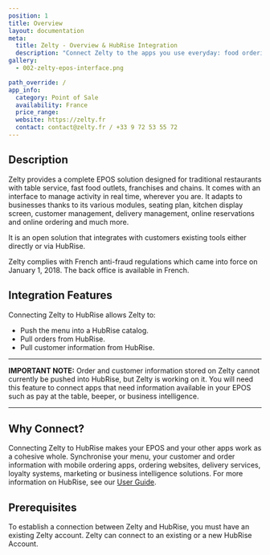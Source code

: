 ```yaml
---
position: 1
title: Overview
layout: documentation
meta:
  title: Zelty - Overview & HubRise Integration
  description: "Connect Zelty to the apps you use everyday: food ordering platforms, mobile apps, ordering sites, marketing and loyalty solutions, delivery services, and more."
gallery:
  - 002-zelty-epos-interface.png

path_override: /
app_info:
  category: Point of Sale
  availability: France
  price_range: 
  website: https://zelty.fr
  contact: contact@zelty.fr / +33 9 72 53 55 72
---
```


## Description

Zelty provides a complete EPOS solution designed for traditional restaurants with table service, fast food outlets, franchises and chains. It comes with an interface to manage activity in real time, wherever you are. It adapts to businesses thanks to its various modules, seating plan, kitchen display screen, customer management, delivery management, online reservations and online ordering and much more.

It is an open solution that integrates with customers existing tools either directly or via HubRise.

Zelty complies with French anti-fraud regulations which came into force on January 1, 2018.
The back office is available in French.

## Integration Features

Connecting Zelty to HubRise allows Zelty to:

- Push the menu into a HubRise catalog.
- Pull orders from HubRise.
- Pull customer information from HubRise.

---

**IMPORTANT NOTE:** Order and customer information stored on Zelty cannot currently be pushed into HubRise, but Zelty is working on it. You will need this feature to connect apps that need information available in your EPOS such as pay at the table, beeper, or business intelligence.

---

## Why Connect?

Connecting Zelty to HubRise makes your EPOS and your other apps work as a cohesive whole. Synchronise your menu, your customer and order information with mobile ordering apps, ordering websites, delivery services, loyalty systems, marketing or business intelligence solutions. For more information on HubRise, see our [User Guide](/docs).


## Prerequisites

To establish a connection between Zelty and HubRise, you must have an existing Zelty account.
Zelty can connect to an existing or a new HubRise Account.
